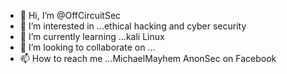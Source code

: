 - 👋 Hi, I’m @OffCircuitSec
- 👀 I’m interested in ...ethical hacking and cyber security 
- 🌱 I’m currently learning ...kali Linux 
- 💞️ I’m looking to collaborate on ...
- 📫 How to reach me ...MichaelMayhem AnonSec on Facebook 

<!---
OffCircuitSec/OffCircuitSec is a ✨ special ✨ repository because its `README.md` (this file) appears on your GitHub profile.
You can click the Preview link to take a look at your changes.
--->
